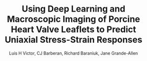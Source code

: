 ---
paperId: 12
author: Luis H Victor, CJ Barberan, Richard Baraniuk, Jane Grande-Allen
publicationauthor: Victor, L. H. et al.
title: Using Deep Learning and Macroscopic Imaging of Porcine Heart Valve Leaflets to Predict Uniaxial Stress-Strain Responses
pdf: 12_CameraReady.pdf
poster: 12_CameraReady_poster.pdf
alt: --
type: Poster
topic: 
subtopic: 
link: https://research.latinxinai.org/papers/neurips/2022/pdf/12_CameraReady.pdf
conference: neurips
year: 2022
tags: neurips-2022
location: New Orleans, USA
---